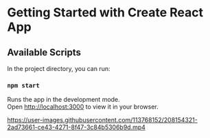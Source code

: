 # Getting Started with Create React App

## Available Scripts

In the project directory, you can run:

### `npm start`

Runs the app in the development mode.\
Open [http://localhost:3000](http://localhost:3000) to view it in your browser.



https://user-images.githubusercontent.com/113768152/208154321-2ad73661-ce43-4271-8f47-3c84b5306b9d.mp4
